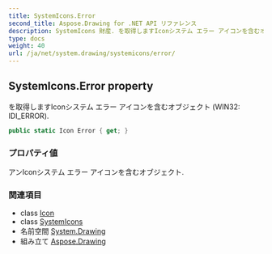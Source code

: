 ```yaml
---
title: SystemIcons.Error
second_title: Aspose.Drawing for .NET API リファレンス
description: SystemIcons 財産. を取得しますIconシステム エラー アイコンを含むオブジェクト WIN32 IDI_ERROR.
type: docs
weight: 40
url: /ja/net/system.drawing/systemicons/error/
---
```

## SystemIcons.Error property

を取得しますIconシステム エラー アイコンを含むオブジェクト (WIN32: IDI_ERROR).

```csharp
public static Icon Error { get; }
```

### プロパティ値

アンIconシステム エラー アイコンを含むオブジェクト.

### 関連項目

* class [Icon](../../icon/)
* class [SystemIcons](../)
* 名前空間 [System.Drawing](../../systemicons/)
* 組み立て [Aspose.Drawing](../../../)


